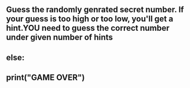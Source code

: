 ## Guess the randomly genrated secret number. If your guess is too high or too low, you'll get a hint.YOU need to guess the correct number under given number of hints<br /> 
## else:
##   print("GAME OVER")
